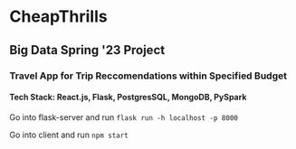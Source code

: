 # CheapThrills
## Big Data Spring '23 Project

### Travel App for Trip Reccomendations within Specified Budget

#### Tech Stack: React.js, Flask, PostgresSQL, MongoDB, PySpark

Go into flask-server and run
```flask run -h localhost -p 8000```

Go into client and run
```npm start```
